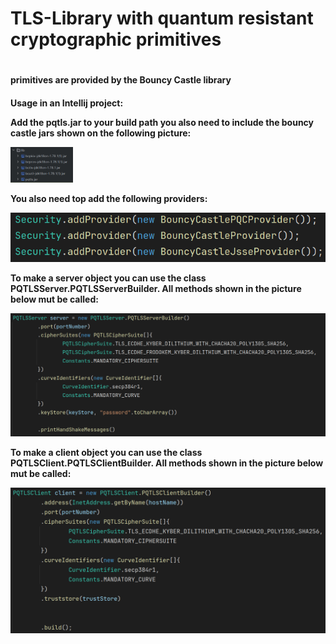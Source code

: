 <h1>TLS-Library with quantum resistant cryptographic primitives<h1/>


<h4>primitives are provided by the Bouncy Castle library<h4/>
<p font-size="12">Usage in an Intellij project:<p/>
  
<p font-size="10">Add the pqtls.jar to your build path you also need to include the bouncy castle jars shown on the following picture:<p/>

<img width="100" alt="image" src="https://github.com/Robin0206/PQTLS/blob/main/providers.png"/>

<p font-size="10">You also need top add the following providers:<p/>

<img width="800" alt="image" src="https://github.com/Robin0206/PQTLS/blob/main/buildPath.png"/>
<p font-size="10">To make a server object you can use the class PQTLSServer.PQTLSServerBuilder. All methods shown in the picture below mut be called:<p/>

<img width="800" alt="image" src="https://github.com/Robin0206/PQTLS/blob/main/server.png"/>
<p font-size="10">To make a client object you can use the class PQTLSClient.PQTLSClientBuilder. All methods shown in the picture below mut be called:<p/>

<img width="800" alt="image" src="https://github.com/Robin0206/PQTLS/blob/main/client.png"/>
